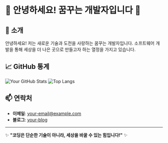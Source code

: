 # 🌟 안녕하세요! 꿈꾸는 개발자입니다 🌟

## 👋 소개
안녕하세요! 저는 새로운 기술과 도전을 사랑하는 꿈꾸는 개발자입니다. 소프트웨어 개발을 통해 세상을 더 나은 곳으로 만들고자 하는 열정을 가지고 있습니다.


## 📈 GitHub 통계
![Your GitHub Stats](https://github-readme-stats.vercel.app/api?username=your-github-username&show_icons=true&theme=radical)
![Top Langs](https://github-readme-stats.vercel.app/api/top-langs/?username=your-github-username&layout=compact&theme=radical)

## 📫 연락처
- **이메일**: [your-email@example.com](mailto:your-email@eb.e30.200@gmail.com)
- **블로그**: [your-blog](https://sinabro-123-0.tistory.com/)

---

✨ **"코딩은 단순한 기술이 아니라, 세상을 바꿀 수 있는 힘입니다!"** ✨

